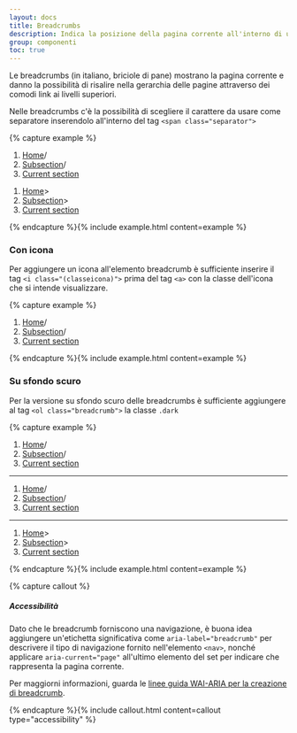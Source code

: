 ```yaml
---
layout: docs
title: Breadcrumbs
description: Indica la posizione della pagina corrente all'interno di una gerarchia di navigazione.
group: componenti
toc: true
---
```


Le breadcrumbs (in italiano, briciole di pane) mostrano la pagina corrente e danno la possibilità di risalire nella gerarchia delle pagine attraverso dei comodi link ai livelli superiori.

Nelle breadcrumbs c'è la possibilità di scegliere il carattere da usare come separatore inserendolo all'interno del tag `<span class="separator">`

{% capture example %}
<nav class="breadcrumb-container" aria-label="breadcrumb">
  <ol class="breadcrumb">
    <li class="breadcrumb-item"><a href="#">Home</a><span class="separator">/</span>
    </li>
    <li class="breadcrumb-item"><a href="#">Subsection</a><span class="separator">/</span>
    </li>
    <li class="breadcrumb-item active" aria-current="page"><a href="#">Current section</a>
    </li>
  </ol>
</nav>

 <nav class="breadcrumb-container" aria-label="breadcrumb">
  <ol class="breadcrumb">
    <li class="breadcrumb-item"><a href="#">Home</a><span class="separator">&gt;</span>
    </li>
    <li class="breadcrumb-item"><a href="#">Subsection</a><span class="separator">&gt;</span>
    </li>
    <li class="breadcrumb-item active" aria-current="page"><a href="#">Current section</a>
    </li>
  </ol>
</nav>
{% endcapture %}{% include example.html content=example %}

### Con icona

Per aggiungere un icona all'elemento breadcrumb è sufficiente inserire il tag `<i class="(classeicona)">` prima del tag `<a>` con la classe dell'icona che si intende visualizzare.

{% capture example %}
<nav class="breadcrumb-container" aria-label="breadcrumb">
  <ol class="breadcrumb">
    <li class="breadcrumb-item"><i class="it-favorite"></i><a href="#">Home</a><span class="separator">/</span>
    </li>
    <li class="breadcrumb-item"><i class="it-favorite"></i><a href="#">Subsection</a><span class="separator">/</span>
    </li>
    <li class="breadcrumb-item active" aria-current="page"><i class="it-favorite"></i><a href="#">Current section</a>
    </li>
  </ol>
</nav>
{% endcapture %}{% include example.html content=example %}

### Su sfondo scuro

Per la versione su sfondo scuro delle breadcrumbs è sufficiente aggiungere al tag `<ol class="breadcrumb">` la classe `.dark`

{% capture example %}
<nav class="breadcrumb-container" aria-label="breadcrumb">
  <ol class="breadcrumb dark">
    <li class="breadcrumb-item"><a href="#">Home</a><span class="separator">/</span>
    </li>
    <li class="breadcrumb-item"><a href="#">Subsection</a><span class="separator">/</span>
    </li>
    <li class="breadcrumb-item active" aria-current="page"><a href="#">Current section</a>
    </li>
  </ol>
</nav>

<hr>
<nav class="breadcrumb-container" aria-label="breadcrumb">
  <ol class="breadcrumb dark">
    <li class="breadcrumb-item"><i class="it-favorite"></i><a href="#">Home</a><span class="separator">/</span>
    </li>
    <li class="breadcrumb-item"><i class="it-favorite"></i><a href="#">Subsection</a><span class="separator">/</span>
    </li>
    <li class="breadcrumb-item active" aria-current="page"><i class="it-favorite"></i><a href="#">Current section</a>
    </li>
  </ol>
</nav>

<hr>
<nav class="breadcrumb-container" aria-label="breadcrumb">
  <ol class="breadcrumb dark">
    <li class="breadcrumb-item"><i class="it-favorite"></i><a href="#">Home</a><span class="separator">&gt;</span>
    </li>
    <li class="breadcrumb-item"><i class="it-favorite"></i><a href="#">Subsection</a><span class="separator">&gt;</span>
    </li>
    <li class="breadcrumb-item active" aria-current="page"><i class="it-favorite"></i><a href="#">Current section</a>
    </li>
  </ol>
</nav>
{% endcapture %}{% include example.html content=example %}

{% capture callout %}
##### Accessibilità

Dato che le breadcrumb forniscono una navigazione, è buona idea aggiungere un'etichetta significativa come `aria-label="breadcrumb"` per descrivere il tipo di navigazione fornito nell'elemento `<nav>`, nonché applicare `aria-current="page"` all'ultimo elemento del set per indicare che rappresenta la pagina corrente.

Per maggiorni informazioni, guarda le [linee guida WAI-ARIA per la creazione di breadcrumb](https://www.w3.org/TR/wai-aria-practices/#breadcrumb).

{% endcapture %}{% include callout.html content=callout type="accessibility" %}
